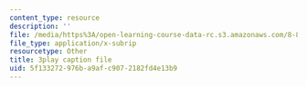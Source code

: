 ```yaml
---
content_type: resource
description: ''
file: /media/https%3A/open-learning-course-data-rc.s3.amazonaws.com/8-851-effective-field-theory-spring-2013/5f133272976ba9afc9072182fd4e13b9_Jtda1czqdxc.srt
file_type: application/x-subrip
resourcetype: Other
title: 3play caption file
uid: 5f133272-976b-a9af-c907-2182fd4e13b9
---
```

